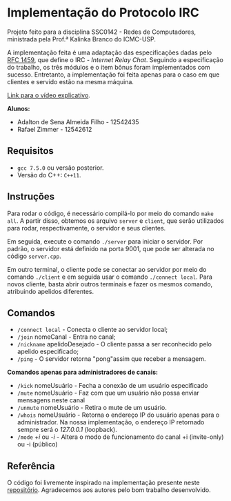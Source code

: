 # Implementação do Protocolo IRC

Projeto feito para a disciplina SSC0142 - Redes de Computadores, ministrada pela Prof.ª Kalinka Branco do ICMC-USP.

A implementação feita é uma adaptação das especificações dadas pelo [RFC 1459](https://datatracker.ietf.org/doc/html/rfc1459), que define o 
IRC - *Internet Relay Chat*. Seguindo a especificação do trabalho, os três módulos e o item bônus foram implementados com sucesso. Entretanto, 
a implementação foi feita apenas para o caso em que clientes e servido estão na mesma máquina. 

[Link para o vídeo explicativo](https://youtu.be/NLXKtKNuHRI).

**Alunos:**
- Adalton de Sena Almeida Filho - 12542435
- Rafael Zimmer - 12542612

## Requisitos

* `gcc 7.5.0` ou versão posterior.
* Versão do C++: `C++11`.

## Instruções

Para rodar o código, é necessário compilá-lo por meio do comando `make all`. A partir disso, obtemos os arquivo `server` e `client`,
que serão utilizados para rodar, respectivamente, o servidor e seus clientes.

Em seguida, execute o comando `./server` para iniciar o servidor. Por padrão, o servidor está definido na porta 9001, que pode ser alterada no
 código `server.cpp`.
 
 Em outro terminal, o cliente pode se conectar ao servidor por meio do comando `./client` e em seguida usar o comando 
 `./connect local`. Para novos cliente, basta abrir outros terminais e fazer os mesmos comando, atribuindo apelidos diferentes. 

## Comandos
- `/connect local` - Conecta o cliente ao servidor local;
- `/join` nomeCanal - Entra no canal;
- `/nickname` apelidoDesejado - O cliente passa a ser reconhecido pelo apelido especificado;
- `/ping` - O servidor retorna "pong"assim que receber a mensagem.  

**Comandos apenas para administradores de canais:**
  
- `/kick` nomeUsuário - Fecha a conexão de um usuário especificado
- `/mute` nomeUsuário - Faz com que um usuário não possa enviar mensagens neste canal
- `/unmute` nomeUsuário - Retira o mute de um usuário.
- `/whois` nomeUsuário - Retorna o endereço IP do usuário apenas para o administrador. Na nossa implementação, o endereço IP retornado sempre será o *127.0.0.1* (loopback).
- `/mode` *+i* ou *-i* - Altera o modo de funcionamento do canal +i (invite-only) ou -i (público)

## Referência

O código foi livremente inspirado na implementação presente neste [repositório](https://github.com/vitor-san/irc-redes). Agradecemos 
aos autores pelo bom trabalho desenvolvido.
